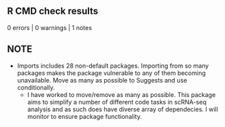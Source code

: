 ## R CMD check results

0 errors | 0 warnings | 1 notes

## NOTE
- Imports includes 28 non-default packages.
  Importing from so many packages makes the package vulnerable to any of
  them becoming unavailable.  Move as many as possible to Suggests and
  use conditionally.  
    - I have worked to move/remove as many as possible.  This package aims to simplify a number of different
    code tasks in scRNA-seq analysis and as such does have diverse array of dependecies.  I will monitor
    to ensure package functionality.
